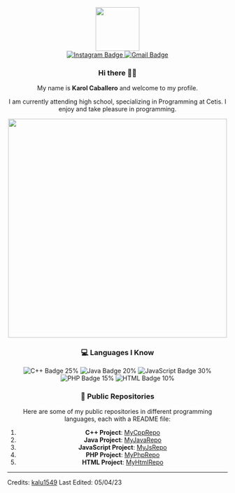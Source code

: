 <div align="center">
  
  <div id="header">
    <img src="https://media.giphy.com/media/M9gbBd9nbDrOTu1Mqx/giphy.gif" width="100"/>
  </div>
  
  <div id="badges">
    <a href="https://www.instagram.com/karolc._/">
      <img src="https://img.shields.io/badge/Instagram-red?style=for-the-badge&logo=instagram&logoColor=white" alt="Instagram Badge"/>
    </a>
    <a href="mailto:karolromero139@gmail.com">
      <img src="https://img.shields.io/badge/Gmail-white?style=for-the-badge&logo=gmail&logoColor=red" alt="Gmail Badge"/>
    </a>
  </div>

  ### Hi there 👋🎉

  My name is **Karol Caballero** and welcome to my profile.

  I am currently attending high school, specializing in Programming at Cetis. I enjoy and take pleasure in programming.

  <img src="https://media.giphy.com/media/L8K62iTDkzGX6/giphy.gif" width="500"/>
  
  ### :computer: Languages I Know

  <div id="languages">
    <img src="https://img.shields.io/badge/C++-00599C?style=for-the-badge&logo=c%2B%2B&logoColor=white" alt="C++ Badge"/> 25%
    <img src="https://img.shields.io/badge/Java-007396?style=for-the-badge&logo=java&logoColor=white" alt="Java Badge"/> 20%
    <img src="https://img.shields.io/badge/JavaScript-F7DF1E?style=for-the-badge&logo=javascript&logoColor=black" alt="JavaScript Badge"/> 30%
    <img src="https://img.shields.io/badge/PHP-777BB4?style=for-the-badge&logo=php&logoColor=white" alt="PHP Badge"/> 15%
    <img src="https://img.shields.io/badge/HTML-E34F26?style=for-the-badge&logo=html5&logoColor=white" alt="HTML Badge"/> 10%
  </div>
  
  ### :file_folder: Public Repositories

  Here are some of my public repositories in different programming languages, each with a README file:

  1. **C++ Project**: [MyCppRepo](https://github.com/kalu1549/MyCppRepo)
  2. **Java Project**: [MyJavaRepo](https://github.com/kalu1549/MyJavaRepo)
  3. **JavaScript Project**: [MyJsRepo](https://github.com/kalu1549/MyJsRepo)
  4. **PHP Project**: [MyPhpRepo](https://github.com/kalu1549/crud)
  5. **HTML Project**: [MyHtmlRepo](https://github.com/kalu1549/MyHtmlRepo)

</div>

------

Credits: [kalu1549](https://github.com/kalu1549)
Last Edited: 05/04/23

